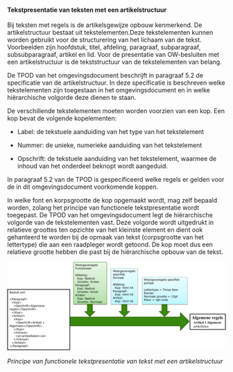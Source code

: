 ﻿#### Tekstpresentatie van teksten met een artikelstructuur

Bij teksten met regels is de artikelsgewijze opbouw kenmerkend. De artikelstructuur bestaat uit 
tekstelementen.Deze tekstelementen kunnen worden gebruikt voor de structurering van het lichaam 
van de tekst. Voorbeelden zijn hoofdstuk, titel, afdeling, paragraaf, subparagraaf, subsubparagraaf, 
artikel en lid. Voor de presentatie van OW-besluiten met een artikelstructuur is de tekststructuur 
van de tekstelementen van belang.  

De TPOD van het omgevingsdocument beschrijft in paragraaf 5.2 de specificatie van de
artikelstructuur. In deze specificatie is beschreven welke tekstelementen zijn
toegestaan in het omgevingsdocument en in welke hiërarchische volgorde deze dienen te
staan.

De verschillende tekstelementen moeten worden voorzien van een kop. Een kop
bevat de volgende kopelementen:

-   Label: de tekstuele aanduiding van het type van het tekstelement

-   Nummer: de unieke, numerieke aanduiding van het tekstelement

-   Opschrift: de tekstuele aanduiding van het tekstelement, waarmee de inhoud
    van het onderdeel beknopt wordt aangeduid.

In paragraaf 5.2 van de TPOD is gespecificeerd welke regels er gelden voor de in
dit omgevingsdocument voorkomende koppen.

In welke font en korpsgrootte de kop opgemaakt wordt, mag zelf bepaald worden,
zolang het principe van functionele tekstpresentatie wordt toegepast. De TPOD
van het omgevingsdocument legt de hiërarchische volgorde van de tekstelementen vast.
Deze volgorde wordt uitgedrukt in relatieve groottes ten opzichte van het
kleinste element en dient ook gehanteerd te worden bij de opmaak van tekst
(corpsgrootte van het lettertype) die aan een raadpleger wordt getoond. De kop
moet dus een relatieve grootte hebben die past bij de hiërarchische opbouw van
de tekst.

![](media/952587486d11233e7f66699e6f3e06f9.png)

*Principe van functionele tekstpresentatie van tekst met een artikelstructuur*
